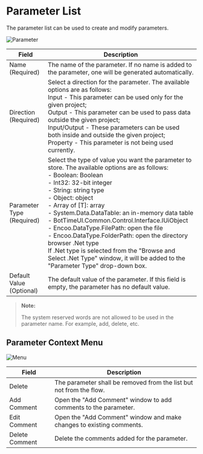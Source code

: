 # Parameter List

The parameter list can be used to create and modify parameters.

![Parameter](https://docimages.blob.core.chinacloudapi.cn/images/Studio/Argument/argumentPanel.png)

| Field| Description
|----------|----------
| Name (Required)| The name of the parameter. If no name is added to the parameter, one will be generated automatically.
| Direction (Required)| Select a direction for the parameter. The available options are as follows: </br> Input - This parameter can be used only for the given project; </br> Output - This parameter can be used to pass data outside the given project; </br> Input/Output - These parameters can be used both inside and outside the given project; </br> Property - This parameter is not being used currently.
| Parameter Type (Required)| Select the type of value you want the parameter to store. The available options are as follows: </br> - Boolean: Boolean </br> - Int32: 32-bit integer </br> - String: string type </br> - Object: object </br> - Array of \[T]: array </br> - System.Data.DataTable: an in-memory data table </br> - BotTimeUI.Common.Control.Interface.IUiObject </br> - Encoo.DataType.FilePath: open the file </br> - Encoo.DataType.FolderPath: open the directory </br> browser .Net type </br> If .Net type is selected from the "Browse and Select .Net Type" window, it will be added to the "Parameter Type" drop-down box.
| Default Value (Optional)| The default value of the parameter. If this field is empty, the parameter has no default value.

> **Note:**
> 
> The system reserved words are not allowed to be used in the parameter name. For example, add, delete, etc.

## Parameter Context Menu

![Menu](https://docimages.blob.core.chinacloudapi.cn/images/Studio/Argument/argumentPanelMenu.png)

| Field| Description
|----------|----------
| Delete| The parameter shall be removed from the list but not from the flow.
| Add Comment| Open the "Add Comment" window to add comments to the parameter.
| Edit Comment| Open the "Add Comment" window and make changes to existing comments.
| Delete Comment| Delete the comments added for the parameter.

